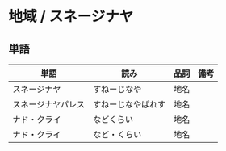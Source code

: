# 地域 / スネージナヤ

## 単語

|単語|読み|品詞|備考|
|---|---|---|---|
|スネージナヤ|すねーじなや|地名||
|スネージナヤパレス|すねーじなやぱれす|地名||
|ナド・クライ|などくらい|地名||
|ナド・クライ|など・くらい|地名||